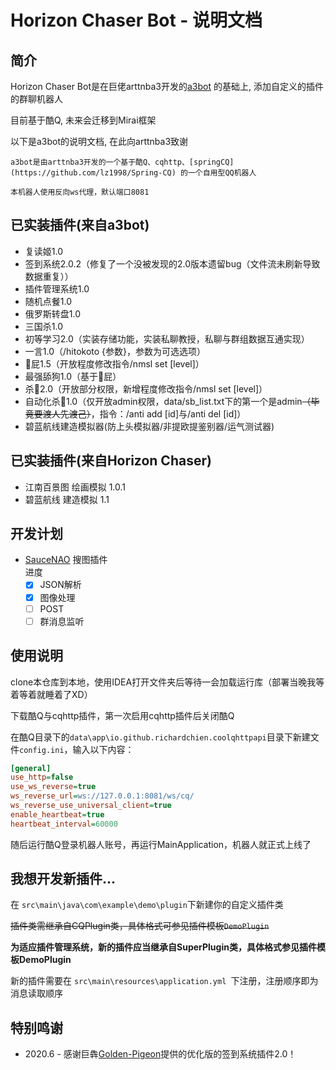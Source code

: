 # Horizon Chaser Bot - 说明文档
## 简介
Horizon Chaser Bot是在巨佬arttnba3开发的[a3bot](https://github.com/arttnba3/a3bot) 的基础上, 添加自定义的插件的群聊机器人    

目前基于酷Q, 未来会迁移到Mirai框架

以下是a3bot的说明文档, 在此向arttnba3致谢

```
a3bot是由arttnba3开发的一个基于酷Q、cqhttp、[springCQ](https://github.com/lz1998/Spring-CQ) 的一个自用型QQ机器人

本机器人使用反向ws代理，默认端口8081
```

## 已实装插件(来自a3bot)
- 复读姬1.0
- 签到系统2.0.2（修复了一个没被发现的2.0版本遗留bug（文件流未刷新导致数据重复））
- 插件管理系统1.0
- 随机点餐1.0
- 俄罗斯转盘1.0
- 三国杀1.0
- 初等学习2.0（实装存储功能，实装私聊教授，私聊与群组数据互通实现）
- 一言1.0（/hitokoto {参数}，参数为可选选项）
- 🌈屁1.5（开放程度修改指令/nmsl set [level]）
- 最强舔狗1.0（基于🌈屁）
- 杀🐎2.0（开放部分权限，新增程度修改指令/nmsl set [level]）
- 自动化杀🐎1.0（仅开放admin权限，data/sb_list.txt下的第一个是admin~~（毕竟要渡人先渡己）~~，指令：/anti add [id]与/anti del [id]）
- 碧蓝航线建造模拟器(防上头模拟器/非提欧提鉴别器/运气测试器)

## 已实装插件(来自Horizon Chaser)
- 江南百景图 绘画模拟 1.0.1
- 碧蓝航线 建造模拟 1.1

## 开发计划
- [SauceNAO](https://saucenao.com/) 搜图插件    
    进度
    - [x] JSON解析
    - [x] 图像处理
    - [ ] POST
    - [ ] 群消息监听
    
## 使用说明
clone本仓库到本地，使用IDEA打开文件夹后等待一会加载运行库（部署当晚我等着等着就睡着了XD）

下载酷Q与cqhttp插件，第一次启用cqhttp插件后关闭酷Q

在酷Q目录下的```data\app\io.github.richardchien.coolqhttpapi```目录下新建文件```config.ini```，输入以下内容：

```ini
[general]
use_http=false
use_ws_reverse=true
ws_reverse_url=ws://127.0.0.1:8081/ws/cq/
ws_reverse_use_universal_client=true
enable_heartbeat=true
heartbeat_interval=60000
```

随后运行酷Q登录机器人账号，再运行MainApplication，机器人就正式上线了

## 我想开发新插件...

在 ```src\main\java\com\example\demo\plugin```下新建你的自定义插件类

~~插件类需继承自CQPlugin类，具体格式可参见插件模板```DemoPlugin```~~

**为适应插件管理系统，新的插件应当继承自SuperPlugin类，具体格式参见插件模板DemoPlugin**

新的插件需要在 ```src\main\resources\application.yml ```下注册，注册顺序即为消息读取顺序

## 特别鸣谢

- 2020.6 - 感谢巨犇[Golden-Pigeon](https://github.com/Golden-Pigeon)提供的优化版的签到系统插件2.0！